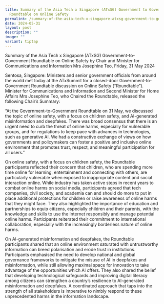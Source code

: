 ```yaml
---
title: Summary of the Asia Tech x Singapore (ATxSG) Government to Government
  Roundtable on Online Safety
permalink: /summary-of-the-asia-tech-x-singapore-atxsg-government-to-government-roundtable-on-online-safety/
date: 2024-05-31
layout: post
description: ""
image: ""
variant: tiptap
---
```

<p>Summary of the Asia Tech x Singapore (ATxSG) Government-to-Government
Roundtable on Online Safety by Chair and Minister for Communications and
Information Mrs Josephine Teo, Friday, 31 May 2024</p>
<p>Sentosa, Singapore: Ministers and senior government officials from around
the world met today at the ATxSummit for a closed-door Government-to-Government
Roundtable discussion on Online Safety (“Roundtable”). Minister for Communications
and Information and Second Minister for Home Affairs Mrs Josephine Teo,
who Chaired the Roundtable, released the following Chair’s Summary:</p>
<p>“At the Government-to-Government Roundtable on 31 May, we discussed the
topic of online safety, with a focus on children safety, and AI-generated
misinformation and deepfakes. There was broad consensus that there is an
urgent need to curb the threat of online harms, especially for vulnerable
groups, and for regulations to keep pace with advances in technologies,
such as generative AI. We had a constructive exchange of views on how governments
and policymakers can foster a positive and inclusive online environment
that promotes trust, respect, and meaningful participation for all users.”</p>
<p>On online safety, with a focus on children safety, the Roundtable participants
reflected their concern that children, who are spending more time online
for learning, entertainment and connecting with others, are particularly
vulnerable when exposed to inappropriate content and social interaction
online. While industry has taken active steps in recent years to combat
online harms on social media, participants agreed that tech companies,
civil society, and academia can and should do more to put in place additional
protections for children or raise awareness of online harms that they might
face. They also highlighted the importance of education and partnerships
to equip citizens, especially children and their parents, with the knowledge
and skills to use the Internet responsibly and manage potential online
harms. Participants reiterated their commitment to international collaboration,
especially with the increasingly borderless nature of online harms.</p>
<p>On AI-generated misinformation and deepfakes, the Roundtable participants
shared that an online environment saturated with untrustworthy information
can breed polarisation and erode trust in institutions. Participants emphasised
the need to develop national and global governance frameworks to mitigate
the misuse of AI in deepfakes and misinformation, while still allowing
maximal space for innovation to take advantage of the opportunities which
AI offers. They also shared the belief that developing technological safeguards
and improving digital literacy among citizens can strengthen a country’s
resilience to AI-generated misinformation and deepfakes. A coordinated
approach that taps into the strength of all stakeholders is imperative
to nimbly respond to these unprecedented harms in the information landscape.</p>